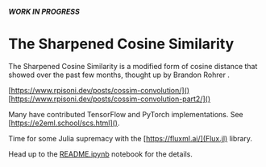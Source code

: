 ___WORK IN PROGRESS___

# The Sharpened Cosine Similarity

The Sharpened Cosine Similarity is a modified form of cosine distance that showed over the past few months, thought up by Brandon Rohrer .

[https://www.rpisoni.dev/posts/cossim-convolution/]()
[https://www.rpisoni.dev/posts/cossim-convolution-part2/]()


Many have contributed TensorFlow and PyTorch implementations. See [https://e2eml.school/scs.html]().

Time for some Julia supremacy with the [https://fluxml.ai/](Flux.jl) library.

Head up to the [README.ipynb](./README.ipynb) notebook for the details.

